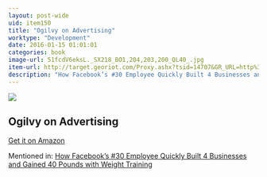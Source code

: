 ```yaml
---
layout: post-wide
uid: item150
title: "Ogilvy on Advertising"
worktype: "Development"
date: 2016-01-15 01:01:01
categories: book
image-url: 51fcdV6eksL._SX218_BO1,204,203,200_QL40_.jpg
item-url: http://target.georiot.com/Proxy.ashx?tsid=14707&GR_URL=http%3A%2F%2Fwww.amazon.com%2FOgilvy-Advertising-David%2Fdp%2F039472903X%2F
description: "How Facebook’s #30 Employee Quickly Built 4 Businesses and Gained 40 Pounds with Weight Training"
---
```

<a href="http://target.georiot.com/Proxy.ashx?tsid=14707&GR_URL=http%3A%2F%2Fwww.amazon.com%2FOgilvy-Advertising-David%2Fdp%2F039472903X%2F" target="blank"><img src="../../../../img/thumbs/51fcdV6eksL._SX218_BO1,204,203,200_QL40_.jpg" class="prod-img"></a>
<h2>Ogilvy on Advertising</h2>
<p><a href="http://target.georiot.com/Proxy.ashx?tsid=14707&GR_URL=http%3A%2F%2Fwww.amazon.com%2FOgilvy-Advertising-David%2Fdp%2F039472903X%2F" target="blank">Get it on Amazon</a><p>
<p>Mentioned in: <a href="http://fourhourworkweek.com/2015/05/07/noah-kagan/" target="blank">How Facebook’s #30 Employee Quickly Built 4 Businesses and Gained 40 Pounds with Weight Training</a></p>
